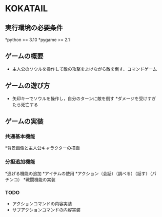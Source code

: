 # KOKATAIL

## 実行環境の必要条件
*python >= 3.10
*pygame >= 2.1

## ゲームの概要
* 主人公のソウルを操作して敵の攻撃をよけながら敵を倒す、コマンドゲーム

## ゲームの遊び方
* 矢印キーでソウルを操作し，自分のターンに敵を倒す
*ダメージを受けすぎたら死亡する

## ゲームの実装
### 共通基本機能
*背景画像と主人公キャラクターの描画

### 分担追加機能
*逃げる機能の追加
*アイテムの使用
*アクション（会話）（調べる）（話す）（パチンコ）
*戦闘機能の実装

### TODO
- アクションコマンドの内容実装
- サブアクションコマンドの内容実装
